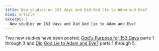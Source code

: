 ```yaml
---
title: New studies on 153 days and Did God lie to Adam and Eve?
kind: article
excerpt: |
  New studies on 153 days and Did God lie to Adam and Eve?
---
```

Two new studies have been posted, 
[God's Purpose for 153 Days](/archives/2011/05/31/gods-purpose-for-153-days/) parts 1 through 3 and
[Did God Lie to Adam and Eve?](/archives/2011/06/02/did-god-lie-to-adam-and-eve/) parts 1 through 5.
